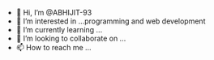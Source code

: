 - 👋 Hi, I’m @ABHIJIT-93
- 👀 I’m interested in ...programming and web development
- 🌱 I’m currently learning ...
- 💞️ I’m looking to collaborate on ...
- 📫 How to reach me ...

<!---
ABHIJIT-93/ABHIJIT-93 is a ✨ special ✨ repository because its `README.md` (this file) appears on your GitHub profile.
You can click the Preview link to take a look at your changes.
--->
